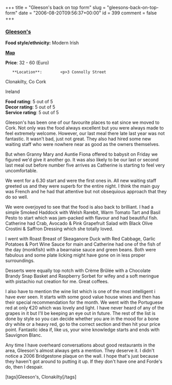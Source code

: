 +++
title = "Gleeson's back on top form"
slug = "gleesons-back-on-top-form"
date = "2006-08-20T09:56:37+00:00"
id = 399
comment = false
+++

  <div class='hreview'>         

### [Gleeson's](http://gleesons.ie/)

**Food style/ethnicity:** Modern Irish

**[Map](http://local.live.com/?v=2&sp=aN.sm394fg7sb62_Gleeson%2527s%2520Restaurant_Best%2520place%2520in%2520Clonakilty%253f__)**

**Price**: 32 - 60        (Euro)

       **Location**:        <p>3 Connolly Street

Clonakilty,        Co Cork       

Ireland
      </p>        <div>**Food rating**: <span class="rating">5</span> out of 5<div class="sb-fullstar"> </div><div class="sb-fullstar"> </div><div class="sb-fullstar"> </div><div class="sb-fullstar"> </div><div class="sb-fullstar"> </div></div>    <div>**Decor rating**: <span class="rating">5</span> out of 5<div class="sb-fullstar"> </div><div class="sb-fullstar"> </div><div class="sb-fullstar"> </div><div class="sb-fullstar"> </div><div class="sb-fullstar"> </div></div>   <div>**Service rating**: <span class="rating">5</span> out of 5<div class="sb-fullstar"> </div><div class="sb-fullstar"> </div><div class="sb-fullstar"> </div><div class="sb-fullstar"> </div><div class="sb-fullstar"> </div></div>   <div class='description'>

Gleeson's has been one of our favourite places to eat since we moved to Cork. Not only was the food always excellent but you were always made to feel extremely welcome. However, our last meal there late last year was not fantastic. It wasn't bad, just not great. They also had hired some new waiting staff who were nowhere near as good as the owners themselves. 

But when Granny Mary and Auntie Fiona offered to babysit on Friday we figured we'd give it another go. It was also likely to be our last or second last meal out before number five arrives as Catherine is starting to feel very uncomfortable. 

We went for a 6.30 start and were the first ones in. All new waiting staff greeted us and they were superb for the entire night. I think the main guy was French and he had that attentive but not obsequious approach that they do so well.

We were overjoyed to see that the food is also back to brilliant. I had a simple Smoked Haddock with Welsh Rarebit, Warm Tomato Tart and Basil Pesto to start which was jam-packed with flavour and had beautiful fish. Catherine had Crab, Avocado & Pink Grapefruit Salad with Black Olive Crostini & Saffron Dressing which she totally loved.

I went with Roast Breast of Skeaganore Duck with Red Cabbage, Garlic Potatoes & Port Wine Sauce for main and Catherine had one of the fish of the day (monkfish) with a bearnaise sauce and green beans. Both were fabulous and some plate licking might have gone on in less proper surroundings.

Desserts were equally top notch with Crème Brûlée with a Chocolate Brandy Snap Basket and
Raspberry Sorbet for wifey and a soft meringue with pistachio nut creation for me. Great coffees.

I also have to mention the wine list which is one of the most intelligent i have ever seen. It starts with some good value house wines and then has their special recommendation for the month. We went with the Portuguese red at only €20 which was lovely and light. I have never heard of any of the grapes in it but I'll be keeping an eye out in future. The rest of the list is done by style so you can decide whether you are in the mood for a bone dry white or a heavy red, go to the correct section and then hit your price point. Fantastic idea if, like us, your wine knowledge starts and ends with Sauvignon Blanc.

Any time I have overheard conversations about good restaurants in the area, Gleeson's almost always gets a mention. They deserve it. I didn't notice a 2006 Bridgestone plaque on the wall. I hope that's just because they haven't got around to putting it up. If they don't have one and Forde's do, then I despair.

[tags]Gleeson's, Clonakilty[/tags]
</div>      </div>
<script type="application/x-subnode; charset=utf-8">
       <!-- the following is structured blog data for machine readers. -->
       <subnode xmlns:data-view="http://www.w3.org/2003/g/data-view#" data-view:transformation="http://structuredblogging.org/subnode-to-rdf-interpreter.xsl" xmlns="http://www.structuredblogging.org/xmlns#subnode">
            <xml-structured-blog-entry xmlns="http://www.structuredblogging.org/xmlns">
              <generator id="wpsb-1" type="x-wpsb-post" version="1"/><review type="review/restaurant"><subject name="Gleeson's" ethnicity="Modern Irish" url="http://gleesons.ie/" map="http://local.live.com/?v=2andsp=aN.sm394fg7sb62_Gleeson%2527s%2520Restaurant_Best%2520place%2520in%2520Clonakilty%253f__"><price min="32" max="60" currency="Euro"/><location address="3 Connolly Street" city="Clonakilty" state="Co Cork" country="Ireland"/></subject><foodrating max="5" min="0">5</foodrating><decorrating max="5" min="0">5</decorrating><servicerating max="5" min="0">5</servicerating><description>Gleeson's has been one of our favourite places to eat since we moved to Cork. Not only was the food always excellent but you were always made to feel extremely welcome. However, our last meal there late last year was not fantastic. It wasn't bad, just not great. They also had hired some new waiting staff who were nowhere near as good as the owners themselves. 

But when Granny Mary and Auntie Fiona offered to babysit on Friday we figured we'd give it another go. It was also likely to be our last or second last meal out before number five arrives as Catherine is starting to feel very uncomfortable. 

We went for a 6.30 start and were the first ones in. All new waiting staff greeted us and they were superb for the entire night. I think the main guy was French and he had that attentive but not obsequious approach that they do so well.

We were overjoyed to see that the food is also back to brilliant. I had a simple Smoked Haddock with Welsh Rarebit, Warm Tomato Tart and Basil Pesto to start which was jam-packed with flavour and had beautiful fish. Catherine had Crab, Avocado and Pink Grapefruit Salad with Black Olive Crostini and Saffron Dressing which she totally loved.

I went with Roast Breast of Skeaganore Duck with Red Cabbage, Garlic Potatoes and Port Wine Sauce for main and Catherine had one of the fish of the day (monkfish) with a bearnaise sauce and green beans. Both were fabulous and some plate licking might have gone on in less proper surroundings.

Desserts were equally top notch with Crème Brûlée with a Chocolate Brandy Snap Basket and
Raspberry Sorbet for wifey and a soft meringue with pistachio nut creation for me. Great coffees.

I also have to mention the wine list which is one of the most intelligent i have ever seen. It starts with some good value house wines and then has their special recommendation for the month. We went with the Portuguese red at only €20 which was lovely and light. I have never heard of any of the grapes in it but I'll be keeping an eye out in future. The rest of the list is done by style so you can decide whether you are in the mood for a bone dry white or a heavy red, go to the correct section and then hit your price point. Fantastic idea if, like us, your wine knowledge starts and ends with Sauvignon Blanc.

Any time I have overheard conversations about good restaurants in the area, Gleeson's almost always gets a mention. They deserve it. I didn't notice a 2006 Bridgestone plaque on the wall. I hope that's just because they haven't got around to putting it up. If they don't have one and Forde's do, then I despair.

[tags]Gleeson's, Clonakilty[/tags]</description></review>
            </xml-structured-blog-entry>
       </subnode>
       </script>
